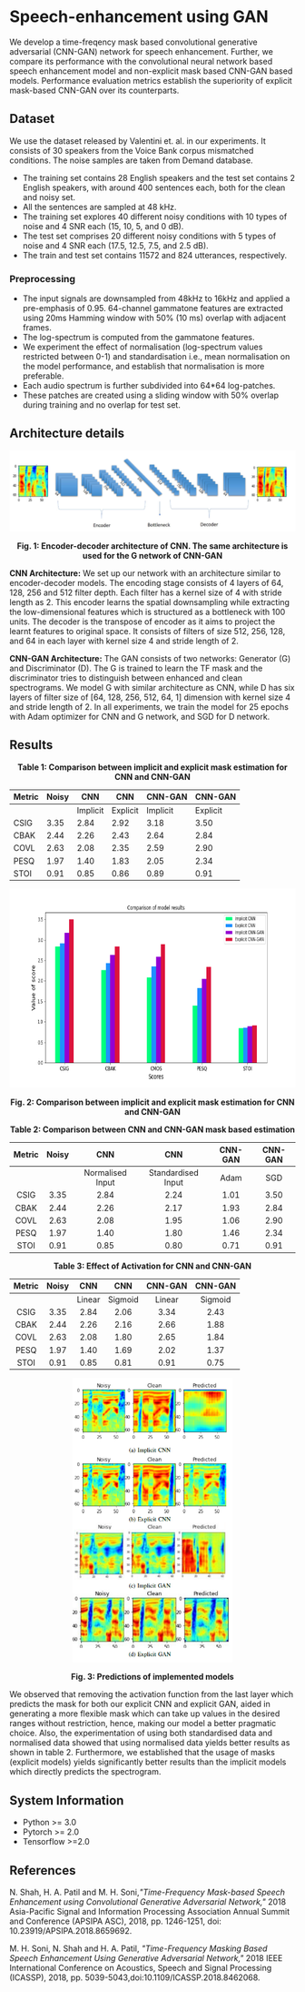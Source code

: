 # Speech-enhancement using GAN
We develop a time-freqency mask based convolutional generative adversarial (CNN-GAN) network for speech enhancement. Further, we compare its performance with the convolutional neural network based speech enhancement model and non-explicit mask based CNN-GAN based models. Performance evaluation metrics establish the superiority of explicit mask-based CNN-GAN over its counterparts.

## Dataset
We use the dataset released by Valentini et. al. in our experiments. It consists of 30 speakers from the Voice Bank corpus mismatched conditions. The noise samples are taken from Demand database. 
- The training set contains 28 English speakers and the test set contains 2 English speakers, with around 400 sentences each, both for the clean and noisy set. 
- All the sentences are sampled at 48 kHz. 
- The training set explores 40 different noisy conditions with 10 types of noise and 4 SNR each (15, 10, 5, and 0 dB). 
- The test set comprises 20 different noisy conditions with 5 types of noise and 4 SNR each (17.5, 12.5, 7.5, and 2.5 dB). 
- The train and test set contains 11572 and 824 utterances, respectively.

### Preprocessing
- The input signals are downsampled from 48kHz to 16kHz and applied a pre-emphasis of 0.95. 64-channel gammatone features are extracted using 20ms Hamming window with 50% (10 ms) overlap with adjacent frames. 
- The log-spectrum is computed from the gammatone features. 
- We experiment the effect of normalisation (log-spectrum values restricted between 0-1) and standardisation i.e., mean normalisation on the model performance, and establish that normalisation is more preferable. 
- Each audio spectrum is further subdivided into 64\*64 log-patches. 
- These patches are created using a sliding window with 50% overlap during training and no overlap for test set.
## Architecture details

<div align="center">
  
  ![Architecture](Images/Architecture.PNG)
  
</div>  
<p align="center"><b>Fig. 1: Encoder-decoder architecture of CNN. The same architecture is used for the G network of CNN-GAN </b></p>

**CNN Architecture:** We set up our network with an architecture similar to encoder-decoder models. The encoding stage consists of 4 layers of 64, 128, 256 and 512 filter depth. Each filter has a kernel size of 4 with stride length as 2. This encoder learns the spatial downsampling while extracting the low-dimensional features which is structured as a bottleneck with 100 units. The decoder is the transpose of encoder as it aims to project the learnt features to original space. It consists of filters of size 512, 256, 128, and 64 in each layer with kernel size 4 and stride length of 2.

**CNN-GAN Architecture:** The GAN consists of two networks: Generator (G) and Discriminator (D). The G is trained to learn the TF mask and the discriminator tries to distinguish between enhanced and clean spectrograms. We model G with similar architecture as CNN, while D has six layers of filter size of [64, 128, 256, 512, 64, 1] dimension with kernel size 4 and stride length of 2. In all experiments, we train the model for 25 epochs with Adam optimizer for CNN and G network, and SGD for D network.

## Results

<p align="center"><b>Table 1: Comparison between implicit and explicit mask estimation for CNN and CNN-GAN</b></p>

<div align="center">
  
|Metric| Noisy| CNN|CNN| CNN-GAN|CNN-GAN|
|------|------|----|------|--------|-------|
|||Implicit| Explicit| Implicit| Explicit|
|CSIG |3.35 |2.84 |2.92 |3.18 |3.50|
|CBAK |2.44 |2.26 |2.43 |2.64 |2.84|
|COVL |2.63 |2.08 |2.35 |2.59 |2.90|
|PESQ |1.97 |1.40 |1.83 |2.05 |2.34|
|STOI |0.91 |0.85 |0.86 |0.89 |0.91|

</div>


<div align="center">
    <img height = 350px src="Images/Results.png">
</div>

<p align = "center"><b>Fig. 2: Comparison between implicit and explicit mask estimation for CNN and CNN-GAN</b></p>


<p align="center"><b>Table 2: Comparison between CNN and CNN-GAN mask based estimation</b></p>

<div align="center">
  
|Metric |Noisy |CNN |CNN|CNN-GAN|CNN-GAN|
|:----:|:----:|:----:|:----:|:----:|:----:|
|||Normalised Input|Standardised Input|Adam| SGD|
|CSIG |3.35 |2.84 |2.24 |1.01 |3.50|
|CBAK |2.44 |2.26 |2.17 |1.93 |2.84|
|COVL |2.63 |2.08 |1.95 |1.06 |2.90|
|PESQ |1.97 |1.40 |1.80 |1.46 |2.34|
|STOI |0.91 |0.85 |0.80 |0.71 |0.91|
  
</div>

<p align="center"><b>Table 3: Effect of Activation for CNN and CNN-GAN</b></p>

<div align="center">
  
|Metric |Noisy |CNN |CNN|CNN-GAN|CNN-GAN|
|:----:|:----:|:----:|:----:|:----:|:----:|
|||Linear| Sigmoid| Linear| Sigmoid|
|CSIG |3.35 |2.84 |2.06 |3.34 |2.43|
|CBAK |2.44 |2.26 |2.16 |2.66 |1.88|
|COVL |2.63 |2.08 |1.80 |2.65 |1.84|
|PESQ |1.97 |1.40 |1.69 |2.02 |1.37|
|STOI |0.91 |0.85 |0.81 |0.91 |0.75|
  
</div>



<div align="center">
  <img height = 500px src= "Images/Predictions.PNG">
</div>

<p align="center"><b>Fig. 3: Predictions of implemented models</b></p>

We observed that removing the activation function from the last layer  which predicts the mask for both our explicit CNN and explicit GAN, aided in generating a more flexible mask which can take up values in the desired ranges without restriction, hence, making our model a better pragmatic choice. Also, the experimentation of using both standardised data and normalised data showed that using normalised data yields better results as shown in table 2. Furthermore, we established that the usage of masks (explicit models) yields significantly better results than the implicit models which directly predicts the spectrogram.

## System Information
- Python >= 3.0
- Pytorch >= 2.0
- Tensorflow >=2.0

## References
N. Shah, H. A. Patil and M. H. Soni,*"Time-Frequency Mask-based Speech Enhancement using Convolutional Generative Adversarial Network,"* 2018 Asia-Pacific Signal and Information Processing Association Annual Summit and Conference (APSIPA ASC), 2018, pp. 1246-1251, doi: 10.23919/APSIPA.2018.8659692.

M. H. Soni, N. Shah and H. A. Patil, *"Time-Frequency Masking Based Speech Enhancement Using Generative Adversarial Network,"* 2018 IEEE International Conference on Acoustics, Speech and Signal Processing (ICASSP), 2018, pp. 5039-5043,doi:10.1109/ICASSP.2018.8462068.
